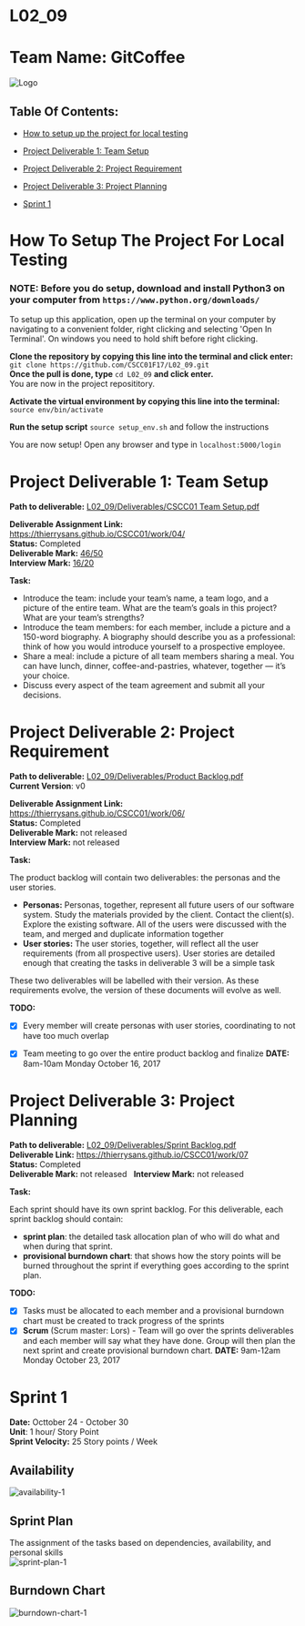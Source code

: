 # L02_09

# Team Name: GitCoffee
![Logo](/img/logo.png?raw=true "Logo")

## Table Of Contents:
- [How to setup up the project for local testing](#project-deliverable-3-project-planning)

- [Project Deliverable 1: Team Setup](#project-deliverable-1-team-setup) 
 
- [Project Deliverable 2: Project Requirement](#project-deliverable-2-project-requirement) 
 
- [Project Deliverable 3: Project Planning](#project-deliverable-3-project-planning)

- [Sprint 1](#sprint-1)

# How To Setup The Project For Local Testing
### NOTE: Before you do setup, download and install Python3 on your computer from ```https://www.python.org/downloads/```  
To setup up this application, open up the terminal on your computer by navigating to a convenient folder, right clicking and selecting 'Open In Terminal'. On windows you need to hold shift before right clicking.


**Clone the repository by copying this line into the terminal and click enter:** ``` git clone https://github.com/CSCC01F17/L02_09.git```  
**Once the pull is done, type** ```cd L02_09```  **and click enter.**  
You are now in the project reposititory. 

**Activate the virtual environment by copying this line into the terminal:** ```source env/bin/activate```  

**Run the setup script** ```source setup_env.sh``` and follow the instructions

You are now setup! Open any browser and type in ```localhost:5000/login```
# Project Deliverable 1: Team Setup 
**Path to deliverable:** [L02_09/Deliverables/CSCC01 Team Setup.pdf](https://github.com/CSCC01F17/L02_09/blob/master/Deliverables/CSCC01%20Team%20Setup.pdf)

**Deliverable Assignment Link:** <https://thierrysans.github.io/CSCC01/work/04/>  
**Status:** Completed    
**Deliverable Mark:** [46/50](https://grademy.work/rubric?id=C01F17-D1)  
**Interview Mark:** [16/20](https://grademy.work/rubric?id=C01F17-l1)
 
 **Task:**
- Introduce the team: include your team’s name, a team logo, and a picture of the entire team. What are the team’s goals in this project? What are your team’s strengths?  
- Introduce the team members: for each member, include a picture and a 150-word biography. A biography should describe you as a professional: think of how you would introduce yourself to a prospective employee.  
- Share a meal: include a picture of all team members sharing a meal. You can have lunch, dinner, coffee-and-pastries, whatever, together — it’s your choice.  
- Discuss every aspect of the team agreement and submit all your decisions.
 
# Project Deliverable 2: Project Requirement 
**Path to deliverable:** [L02_09/Deliverables/Product Backlog.pdf](https://github.com/CSCC01F17/L02_09/blob/master/Deliverables/Product%20Backlog.pdf)  
**Current Version**: v0

**Deliverable Assignment Link:** <https://thierrysans.github.io/CSCC01/work/06/>  
**Status:** Completed   
**Deliverable Mark:** not released   
**Interview Mark:** not released  


 **Task:**  
 
 The product backlog will contain two deliverables: the personas and the user stories.

- **Personas:** Personas, together, represent all future users of our software system. Study the materials provided by the client. Contact the client(s). Explore the existing software. All of the users were discussed with the team, and merged and duplicate information together
- **User stories:** The user stories, together, will reflect all the user requirements (from all prospective users). User stories are detailed enough that creating the tasks in deliverable 3 will be a simple task

These two deliverables will be labelled with their version. As these requirements evolve, the version of these documents will evolve as well.
 
 **TODO:**
 
- [x] Every member will create personas with user stories, coordinating to not have too much overlap
- [x] Team meeting to go over the entire product backlog and finalize **DATE:** 8am-10am Monday October 16, 2017
 

# Project Deliverable 3: Project Planning

**Path to deliverable:** [L02_09/Deliverables/Sprint Backlog.pdf](https://github.com/CSCC01F17/L02_09/blob/master/Deliverables/Sprint%20Backlog.pdf)   
**Deliverable Link:** <https://thierrysans.github.io/CSCC01/work/07>  
**Status:** Completed  
**Deliverable Mark:**  not released  
**Interview Mark:** not released  

 **Task:**  
 
Each sprint should have its own sprint backlog. For this deliverable, each sprint backlog should contain:

- **sprint plan**: the detailed task allocation plan of who will do what and when during that sprint.  
- **provisional burndown chart**: that shows how the story points will be burned throughout the sprint if everything goes according to the sprint plan.  

**TODO:** 

- [x] Tasks must be allocated to each member and a provisional burndown chart must be created to track progress of the sprints
- [x] **Scrum** (Scrum master: Lors) - Team will go over the sprints deliverables and each member will say what they have done. Group will then plan the next sprint and create provisional burndown chart.  **DATE:** 9am-12am Monday October 23, 2017 
 
# Sprint 1
**Date:** Octtober 24 - October 30  
**Unit**: 1 hour/ Story Point  
**Sprint Velocity:** 25 Story points / Week  

## Availability 
![availability-1](/img/availability-1.PNG?raw=true "Availability")

## Sprint Plan
The assignment of the tasks based on dependencies, availability, and personal skills  
![sprint-plan-1](/img/sprint-plan-1.PNG?raw=true "Sprint Plan")

## Burndown Chart
![burndown-chart-1](/img/burndown-chart-1.PNG?raw=true "Burndown Chart")


